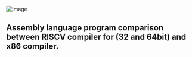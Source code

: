 ![image](https://github.com/pavankumarka/RISCV-Hardware_Design_Program_by_VSD/assets/22821014/8567d783-aabc-4319-b1f2-5d06b7b4d985)


Assembly language program comparison between RISCV compiler for (32 and 64bit) and x86 compiler.
-----------------------------------------------------------------------------------------------------
